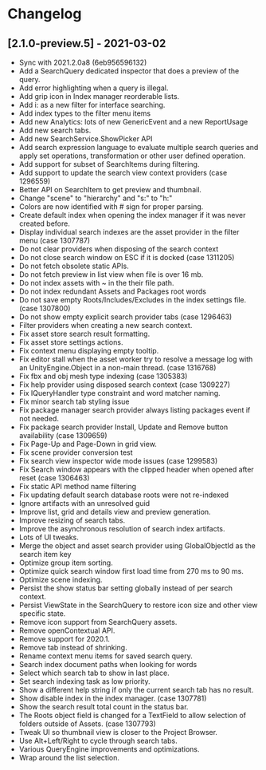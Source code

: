 # Changelog

## [2.1.0-preview.5] - 2021-03-02
- Sync with 2021.2.0a8 (6eb956596132)
- Add a SearchQuery dedicated inspector that does a preview of the query.
- Add error highlighting when a query is illegal.
- Add grip icon in Index manager reorderable lists.
- Add i: as a new filter for interface searching.
- Add index types to the filter menu items
- Add new Analytics: lots of new GenericEvent and a new ReportUsage
- Add new search tabs.
- Add new SearchService.ShowPicker API
- Add search expression language to evaluate multiple search queries and apply set operations, transformation or other user defined operation.
- Add support for subset of SearchItems during filtering.
- Add support to update the search view context providers (case 1296559)
- Better API on SearchItem to get preview and thumbnail.
- Change "scene" to "hierarchy" and "s:" to "h:"
- Colors are now identified with # sign for proper parsing.
- Create default index when opening the index manager if it was never created before.
- Display individual search indexes are the asset provider in the filter menu (case 1307787)
- Do not clear providers when disposing of the search context
- Do not close search window on ESC if it is docked (case 1311205)
- Do not fetch obsolete static APIs.
- Do not fetch preview in list view when file is over 16 mb.
- Do not index assets with ~ in the their file path.
- Do not index redundant Assets and Packages root words
- Do not save empty Roots/Includes/Excludes in the index settings file. (case 1307800)
- Do not show empty explicit search provider tabs (case 1296463)
- Filter providers when creating a new search context.
- Fix asset store search result formatting.
- Fix asset store settings actions.
- Fix context menu displaying empty tooltip.
- Fix editor stall when the asset worker try to resolve a message log with an UnityEngine.Object in a non-main thread. (case 1316768)
- Fix fbx and obj mesh type indexing (case 1305383)
- Fix help provider using disposed search context (case 1309227)
- Fix IQueryHandler type constraint and word matcher naming.
- Fix minor search tab styling issue
- Fix package manager search provider always listing packages event if not needed.
- Fix package search provider Install, Update and Remove button availability (case 1309659)
- Fix Page-Up and Page-Down in grid view.
- Fix scene provider conversion test
- Fix search view inspector wide mode issues (case 1299583)
- Fix Search window appears with the clipped header when opened after reset (case 1306463)
- Fix static API method name filtering
- Fix updating default search database roots were not re-indexed
- Ignore artifacts with an unresolved guid
- Improve list, grid and details view and preview generation.
- Improve resizing of search tabs.
- Improve the asynchronous resolution of search index artifacts.
- Lots of UI tweaks.
- Merge the object and asset search provider using GlobalObjectId as the search item key
- Optimize group item sorting.
- Optimize quick search window first load time from 270 ms to 90 ms.
- Optimize scene indexing.
- Persist the show status bar setting globally instead of per search context.
- Persist ViewState in the SearchQuery to restore icon size and other view specific state.
- Remove icon support from SearchQuery assets.
- Remove openContextual API.
- Remove support for 2020.1.
- Remove tab instead of shrinking.
- Rename context menu items for saved search query.
- Search index document paths when looking for words
- Select which search tab to show in last place.
- Set search indexing task as low priority.
- Show a different help string if only the current search tab has no result.
- Show disable index in the index manager. (case 1307781)
- Show the search result total count in the status bar.
- The Roots object field is changed for a TextField to allow selection of folders outside of Assets. (case 1307793)
- Tweak UI so thumbnail view is closer to the Project Browser.
- Use Alt+Left/Right to cycle through search tabs.
- Various QueryEngine improvements and optimizations.
- Wrap around the list selection.
